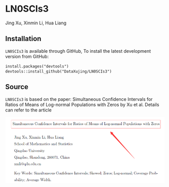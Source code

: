 # LN0SCIs3

Jing Xu, Xinmin Li, Hua Liang


## Installation 

`LN0SCIs3` is available through GitHub,
To install the latest development version from GitHub:
```
install.packages("devtools")
devtools::install_github("DataXujing/LN0SCIs3")
```

## Source

`LN0SCIs3` is based on the paper: Simultaneous Confidence Intervals for Ratios of Means of Log-normal Populations with Zeros by Xu et al. Details can refer to the article 

![paper](pic/paper.png)

